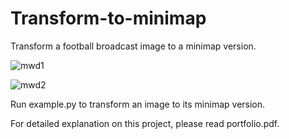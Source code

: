 # Transform-to-minimap
Transform a football broadcast image to a minimap version.

![mwd1](https://github.com/oursincroyable/Transform-to-minimap/assets/168544086/4f722cd5-7dbc-4470-b8e4-0390801e3d94)

![mwd2](https://github.com/oursincroyable/Transform-to-minimap/assets/168544086/7aee07cb-e775-470c-8d6c-b0f403efca6c)

Run example.py to transform an image to its minimap version.

For detailed explanation on this project, please read portfolio.pdf.
